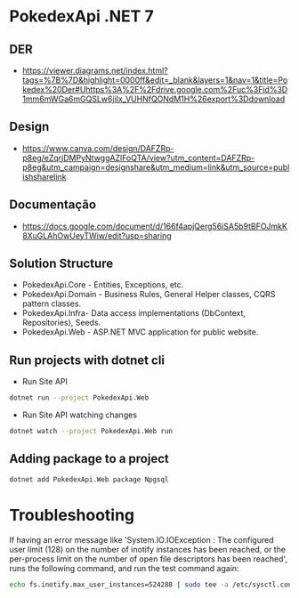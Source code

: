 # PokedexApi .NET 7

## DER

- https://viewer.diagrams.net/index.html?tags=%7B%7D&highlight=0000ff&edit=_blank&layers=1&nav=1&title=Pokedex%20Der#Uhttps%3A%2F%2Fdrive.google.com%2Fuc%3Fid%3D1mm6mWGa6mGQSLw6jiIx_VUHNfQONdM1H%26export%3Ddownload

## Design

- https://www.canva.com/design/DAFZRp-p8eg/eZqrjDMPyNtwggAZlFoQTA/view?utm_content=DAFZRp-p8eg&utm_campaign=designshare&utm_medium=link&utm_source=publishsharelink

## Documentação

- https://docs.google.com/document/d/166f4apjQerg56iSA5b9tBFOJmkK8XuGLAhOwUeyTWiw/edit?usp=sharing

## Solution Structure

- PokedexApi.Core - Entities, Exceptions, etc.
- PokedexApi.Domain - Business Rules, General Helper classes, CQRS pattern classes.
- PokedexApi.Infra- Data access implementations (DbContext, Repositories), Seeds.
- PokedexApi.Web - ASP.NET MVC application for public website.

## Run projects with dotnet cli

* Run Site API

```bash
dotnet run --project PokedexApi.Web
```

* Run Site API watching changes

```bash
dotnet watch --project PokedexApi.Web run
```


## Adding package to a project

```bash
dotnet add PokedexApi.Web package Npgsql
```


# Troubleshooting

If having an error message like 'System.IO.IOException : The configured user limit (128) on the number of inotify instances has been reached, or the per-process limit on the number of open file descriptors has been reached', runs the following command, and run the test command again:

```bash
echo fs.inotify.max_user_instances=524288 | sudo tee -a /etc/sysctl.conf && sudo sysctl -p
```
